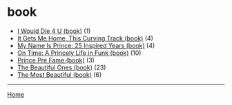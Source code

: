 # book

  * [I Would Die 4 U (book)](./book/i-would-die-4-u/) (1)
  * [It Gets Me Home, This Curving Track (book)](./book/it-gets-me-home-this-curving-track/) (4)
  * [My Name Is Prince: 25 Inspired Years (book)](./book/my-name-is-prince-25-inspired-years/) (4)
  * [On Time: A Princely Life in Funk (book)](./book/on-time-a-princely-life-in-funk/) (10)
  * [Prince Pre Fame (book)](./book/prince-pre-fame/) (3)
  * [The Beautiful Ones (book)](./book/the-beautiful-ones/) (23)
  * [The Most Beautiful (book)](./book/the-most-beautiful/) (6)

----

[Home](../)
